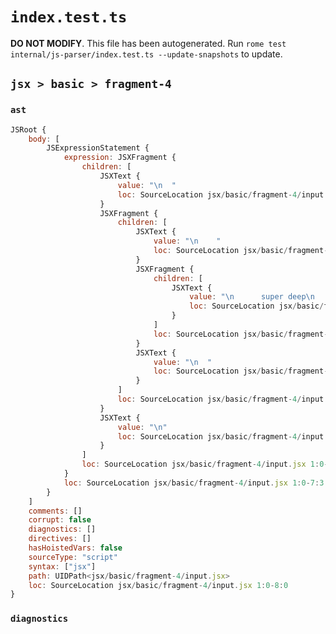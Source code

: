 # `index.test.ts`

**DO NOT MODIFY**. This file has been autogenerated. Run `rome test internal/js-parser/index.test.ts --update-snapshots` to update.

## `jsx > basic > fragment-4`

### `ast`

```javascript
JSRoot {
	body: [
		JSExpressionStatement {
			expression: JSXFragment {
				children: [
					JSXText {
						value: "\n  "
						loc: SourceLocation jsx/basic/fragment-4/input.jsx 1:2-2:2
					}
					JSXFragment {
						children: [
							JSXText {
								value: "\n    "
								loc: SourceLocation jsx/basic/fragment-4/input.jsx 2:4-3:4
							}
							JSXFragment {
								children: [
									JSXText {
										value: "\n      super deep\n    "
										loc: SourceLocation jsx/basic/fragment-4/input.jsx 3:6-5:4
									}
								]
								loc: SourceLocation jsx/basic/fragment-4/input.jsx 3:4-5:7
							}
							JSXText {
								value: "\n  "
								loc: SourceLocation jsx/basic/fragment-4/input.jsx 5:7-6:2
							}
						]
						loc: SourceLocation jsx/basic/fragment-4/input.jsx 2:2-6:5
					}
					JSXText {
						value: "\n"
						loc: SourceLocation jsx/basic/fragment-4/input.jsx 6:5-7:0
					}
				]
				loc: SourceLocation jsx/basic/fragment-4/input.jsx 1:0-7:3
			}
			loc: SourceLocation jsx/basic/fragment-4/input.jsx 1:0-7:3
		}
	]
	comments: []
	corrupt: false
	diagnostics: []
	directives: []
	hasHoistedVars: false
	sourceType: "script"
	syntax: ["jsx"]
	path: UIDPath<jsx/basic/fragment-4/input.jsx>
	loc: SourceLocation jsx/basic/fragment-4/input.jsx 1:0-8:0
}
```

### `diagnostics`

```

```

